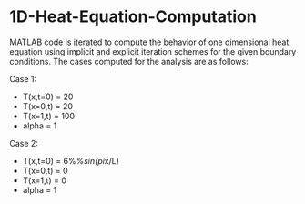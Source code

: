 # 1D-Heat-Equation-Computation
MATLAB code is iterated to compute the behavior of one dimensional heat equation using implicit and explicit iteration schemes for the given boundary conditions. The cases computed for the analysis are as follows:

Case 1:
- T(x,t=0) = 20
- T(x=0,t) = 20
- T(x=1,t) = 100
- alpha    = 1

Case 2: 
- T(x,t=0) = 6%*%sin(pi*x/L)
- T(x=0,t) = 0
- T(x=1,t) = 0
- alpha    = 1
